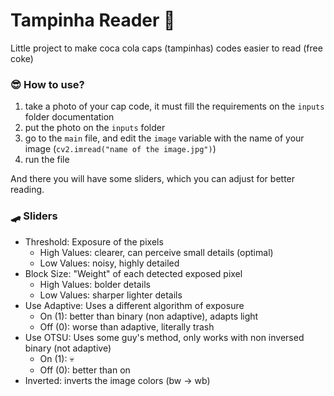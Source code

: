 # Tampinha Reader 🍾
Little project to make coca cola caps (tampinhas) codes easier to read (free coke)

### 😎 How to use?
1. take a photo of your cap code, it must fill the requirements on the `inputs` folder documentation
2. put the photo on the `inputs` folder
3. go to the `main` file, and edit the `image` variable with the name of your image (`cv2.imread("name of the image.jpg")`)
4. run the file

And there you will have some sliders, which you can adjust for better reading.
### 🛹 Sliders
- Threshold: Exposure of the pixels
	- High Values: clearer, can perceive small details (optimal)
	- Low Values: noisy, highly detailed
- Block Size: "Weight" of each detected exposed pixel
	- High Values: bolder details
	- Low Values: sharper lighter details
- Use Adaptive: Uses a different algorithm of exposure
	- On (1): better than binary (non adaptive), adapts light
	- Off (0): worse than adaptive, literally trash
- Use OTSU: Uses some guy's method, only works with non inversed binary (not adaptive)
	- On (1): :skull:
	- Off (0): better than on
- Inverted: inverts the image colors (bw -> wb)
